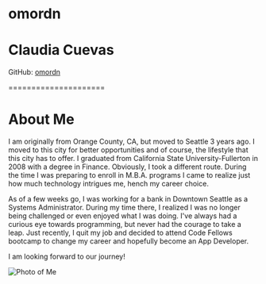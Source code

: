 omordn
=====================
# Claudia Cuevas

GitHub: [omordn](https://github.com/omordn)

=====================
# About Me

I am originally from Orange County, CA, but moved to Seattle 3 years ago. I moved to this city for better opportunities and of course, the lifestyle that this city has to offer. I graduated from California State University-Fullerton in 2008 with a degree in Finance. Obviously, I took a different route. During the time I was preparing to enroll in M.B.A. programs I came to realize just how much technology intrigues me, hench my career choice.

As of a few weeks go, I was working for a bank in Downtown Seattle as a Systems Administrator. During my time there, I realized I was no longer being challenged or even enjoyed what I was doing. I've always had a curious eye towards programming, but never had the courage to take a leap. Just recently, I quit my job and decided to attend Code Fellows bootcamp to change my career and hopefully become an App Developer.

I am looking forward to our journey!

![Photo of Me](https://drive.google.com/file/d/0B38l6Rwpbe_fLTN5blRfUFVfbDg/view?usp=sharing)